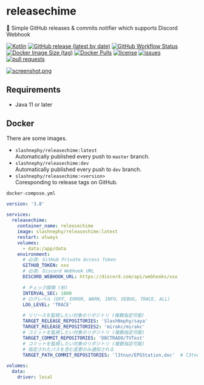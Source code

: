 # releasechime

🔔 Simple GitHub releases &amp; commits notifier which supports Discord Webhook

[![Kotlin](https://img.shields.io/badge/Kotlin-1.5-blue)](https://kotlinlang.org)
[![GitHub release (latest by date)](https://img.shields.io/github/v/release/SlashNephy/releasechime)](https://github.com/SlashNephy/releasechime/releases)
[![GitHub Workflow Status](https://img.shields.io/github/workflow/status/SlashNephy/releasechime/Docker)](https://hub.docker.com/r/slashnephy/releasechime)
[![Docker Image Size (tag)](https://img.shields.io/docker/image-size/slashnephy/releasechime/latest)](https://hub.docker.com/r/slashnephy/releasechime)
[![Docker Pulls](https://img.shields.io/docker/pulls/slashnephy/releasechime)](https://hub.docker.com/r/slashnephy/releasechime)
[![license](https://img.shields.io/github/license/SlashNephy/releasechime)](https://github.com/SlashNephy/releasechime/blob/master/LICENSE)
[![issues](https://img.shields.io/github/issues/SlashNephy/releasechime)](https://github.com/SlashNephy/releasechime/issues)
[![pull requests](https://img.shields.io/github/issues-pr/SlashNephy/releasechime)](https://github.com/SlashNephy/releasechime/pulls)

[![screenshot.png](https://i.imgur.com/S7zK0Kl.png)](https://github.com/SlashNephy/releasechime)

## Requirements

- Java 11 or later

## Docker

There are some images.

- `slashnephy/releasechime:latest`  
  Automatically published every push to `master` branch.
- `slashnephy/releasechime:dev`  
  Automatically published every push to `dev` branch.
- `slashnephy/releasechime:<version>`  
  Coresponding to release tags on GitHub.

`docker-compose.yml`

```yaml
version: '3.8'

services:
  releasechime:
    container_name: releasechime
    image: slashnephy/releasechime:latest
    restart: always
    volumes:
      - data:/app/data
    environment:
      # 必須: GitHub Private Access Token
      GITHUB_TOKEN: xxx
      # 必須: Discord Webhook URL
      DISCORD_WEBHOOK_URL: https://discord.com/api/webhooks/xxx

      # チェック間隔 (秒)
      INTERVAL_SEC: 1800
      # ログレベル (OFF, ERROR, WARN, INFO, DEBUG, TRACE, ALL)
      LOG_LEVEL: 'TRACE'

      # リリースを監視したい対象のリポジトリ (複数指定可能)
      TARGET_RELEASE_REPOSITORIES: 'SlashNephy/saya'
      TARGET_RELEASE_REPOSITORIES2: 'mirakc/mirakc'
      # コミットを監視したい対象のリポジトリ (複数指定可能)
      TARGET_COMMIT_REPOSITORIES: 'DBCTRADO/TVTest'
      # コミットを監視したい対象のリポジトリ (複数指定可能)
      # 指定されたパスを含む変更のみ通知される
      TARGET_PATH_COMMIT_REPOSITORIES: 'l3tnun/EPGStation,doc'  # l3tnun/EPGStation の doc 以下の変更のみ通知

volumes:
  data:
    driver: local
```
